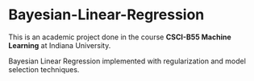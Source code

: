 # Bayesian-Linear-Regression

This is an academic project done in the course **CSCI-B55 Machine Learning** at Indiana University.

Bayesian Linear Regression implemented with regularization and model selection techniques.
